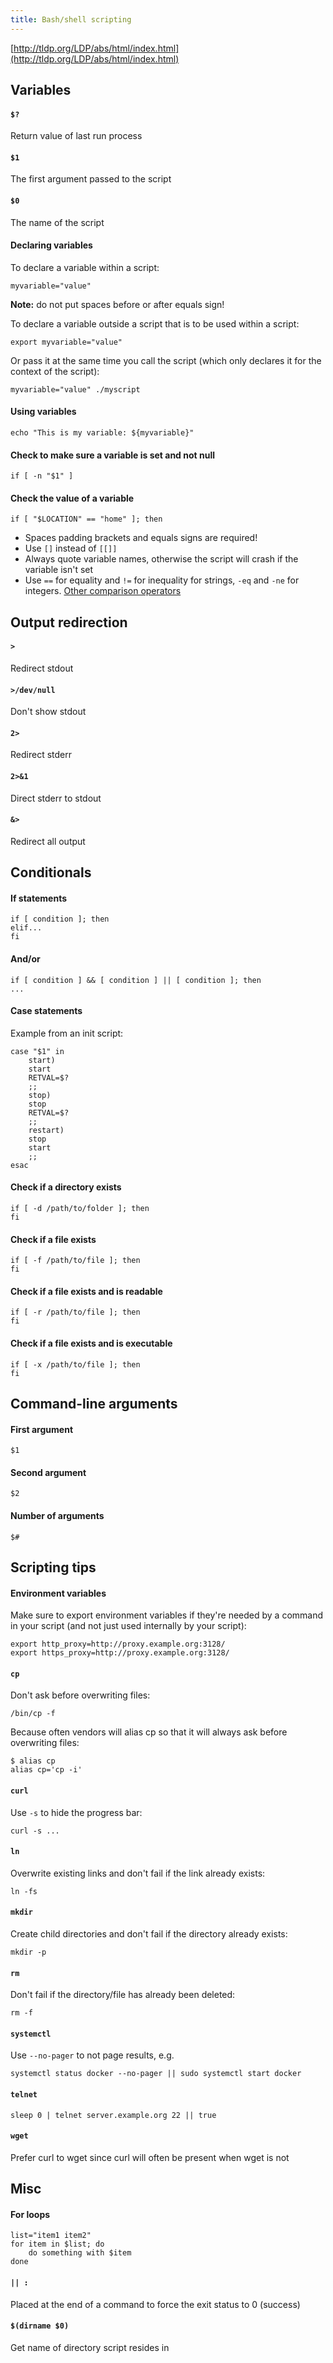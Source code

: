 ```yaml
---
title: Bash/shell scripting
---
```


[http://tldp.org/LDP/abs/html/index.html](http://tldp.org/LDP/abs/html/index.html)

## Variables

#### `$?`

Return value of last run process

#### `$1`

The first argument passed to the script

#### `$0`

The name of the script

#### Declaring variables

To declare a variable within a script:

```
myvariable="value"
```

**Note:** do not put spaces before or after equals sign!

To declare a variable outside a script that is to be used within a script:

```
export myvariable="value"
```

Or pass it at the same time you call the script (which only declares it for the context of the script):

```
myvariable="value" ./myscript
```

#### Using variables

```
echo "This is my variable: ${myvariable}"
```

#### Check to make sure a variable is set and not null

```
if [ -n "$1" ]
```

#### Check the value of a variable

```
if [ "$LOCATION" == "home" ]; then
```

- Spaces padding brackets and equals signs are required!
- Use `[]` instead of `[[]]`
- Always quote variable names, otherwise the script will crash if the variable isn't set
- Use `==` for equality and `!=` for inequality for strings, `-eq` and `-ne` for integers. [Other comparison operators](http://tldp.org/LDP/abs/html/comparison-ops.html)

## Output redirection

#### `>`

Redirect stdout

#### `>/dev/null`

Don't show stdout

#### `2>`

Redirect stderr

#### `2>&1`

Direct stderr to stdout

#### `&>`

Redirect all output

## Conditionals

#### If statements

```
if [ condition ]; then
elif...
fi
```

#### And/or

```
if [ condition ] && [ condition ] || [ condition ]; then
...
```

#### Case statements

Example from an init script:

```
case "$1" in
    start)
    start
    RETVAL=$?
    ;;
    stop)
    stop
    RETVAL=$?
    ;;
    restart)
    stop
    start
    ;;
esac
```

#### Check if a directory exists

```
if [ -d /path/to/folder ]; then
fi
```

#### Check if a file exists

```
if [ -f /path/to/file ]; then
fi
```

#### Check if a file exists and is readable

```
if [ -r /path/to/file ]; then
fi
```

#### Check if a file exists and is executable

```
if [ -x /path/to/file ]; then
fi
```

## Command-line arguments

#### First argument

```
$1
```

#### Second argument

```
$2
```

#### Number of arguments

```
$#
```

## Scripting tips

#### Environment variables

Make sure to export environment variables if they're needed by a command in your script (and not just used internally by your script):

```
export http_proxy=http://proxy.example.org:3128/
export https_proxy=http://proxy.example.org:3128/
```

#### `cp`

Don't ask before overwriting files:

```
/bin/cp -f
```

Because often vendors will alias cp so that it will always ask before overwriting files:

```
$ alias cp
alias cp='cp -i'
```

#### `curl`

Use `-s` to hide the progress bar:

```
curl -s ...
```

#### `ln`

Overwrite existing links and don't fail if the link already exists:

```
ln -fs
```

#### `mkdir`

Create child directories and don't fail if the directory already exists:

```
mkdir -p
```

#### `rm`

Don't fail if the directory/file has already been deleted:

```
rm -f
```

#### `systemctl`

Use `--no-pager` to not page results, e.g.

```
systemctl status docker --no-pager || sudo systemctl start docker
```

#### `telnet`

```
sleep 0 | telnet server.example.org 22 || true
```

#### `wget`

Prefer curl to wget since curl will often be present when wget is not

## Misc

#### For loops

```
list="item1 item2"
for item in $list; do
    do something with $item
done
```

#### `|| :`

Placed at the end of a command to force the exit status to 0 (success)

#### `$(dirname $0)`

Get name of directory script resides in

